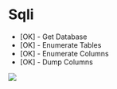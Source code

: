 # Sqli
- [OK] - Get Database
- [OK] - Enumerate Tables
- [OK] - Enumerate Columns
- [OK] - Dump Columns

<img src="http://img.prntscr.com/img?url=http://i.imgur.com/7tWivPT.png"/>
